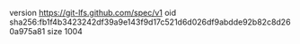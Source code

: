 version https://git-lfs.github.com/spec/v1
oid sha256:fb1f4b3423242df39a9e143f9d17c521d6d026df9abdde92b82c8d260a975a81
size 1004
